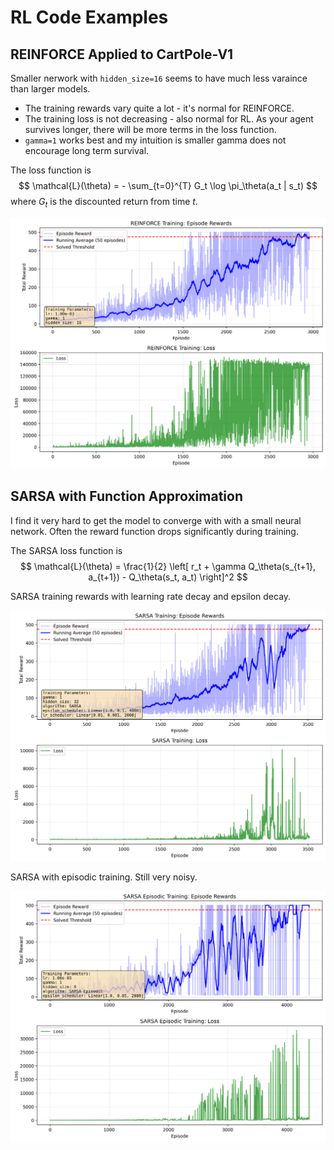 # RL Code Examples

## REINFORCE Applied to CartPole-V1

Smaller nerwork with `hidden_size=16` seems to have much less varaince
than larger models. 
- The training rewards vary quite a lot - it's normal for REINFORCE.
- The training loss is not decreasing - also normal for RL. As your agent survives longer,
  there will be more terms in the loss function.
- `gamma=1` works best and my intuition is smaller gamma does not encourage 
  long term survival.

The loss function is
$$
\mathcal{L}(\theta) = - \sum_{t=0}^{T} G_t \log \pi_\theta(a_t | s_t)
$$
where $G_t$ is the discounted return from time $t$.

![CartPole-V1 REINFORCE training plot](images/cartpole_reinforce/reinforce_training_h16.png)

## SARSA with Function Approximation

I find it very hard to get the model to converge with with a small neural network.
Often the reward function drops significantly during training.

The SARSA loss function is 
$$
\mathcal{L}(\theta) = \frac{1}{2} \left[ r_t + \gamma Q_\theta(s_{t+1}, a_{t+1}) - Q_\theta(s_t, a_t) \right]^2
$$

SARSA training rewards with learning rate decay and epsilon decay.

![CartPole-V1 SARSA training plot](images/cartpole_sarsa/cartpole_sarsa_005.png)

SARSA with episodic training. Still very noisy.

![CartPole-V1 SARSA episodic training plot](images/cartpole_sarsa/cartpole_sarsa_episodic_004.png)